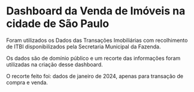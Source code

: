 # Dashboard da Venda de Imóveis na cidade de São Paulo

Foram utilizados os Dados das Transações Imobiliárias com recolhimento de ITBI disponibilizados pela Secretaria Municipal da Fazenda.

Os dados são de domínio público e um recorte das informações foram utilizadas na criação desse dashboard.

O recorte feito foi: dados de janeiro de 2024, apenas para transação de compra e venda.
